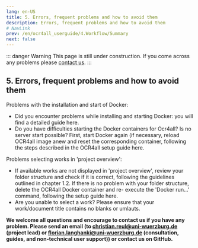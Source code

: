 ```yaml
---
lang: en-US
title: 5. Errors, frequent problems and how to avoid them
description: Errors, frequent problems and how to avoid them
# NavLink
prev: /en/ocr4all_userguide/4.Workflow/Summary
next: false
---
```

::: danger Warning
This page is still under construction.
If you come across any problems please [contact us](mailto:florian.langhanki@uni-wuerzburg.de).
:::
## 5.	Errors, frequent problems and how to avoid them

Problems with the installation and start of Docker:
- Did you encounter problems while installing and starting Docker: you will find a detailed guide here.
- Do you have difficulties starting the Docker containers for Ocr4all? Is no server start possible? First, start Docker again (if necessary, reload OCR4all image anew and reset the corresponding container, following the steps described in the OCR4all setup guide here.

Problems selecting works in 'project overview':
- If available works are not displayed in 'project overview', review your folder structure and check if it is correct, following the guidelines outlined in chapter 1.2. If there is no problem with your folder structure, delete the OCR4all Docker container and re- execute the 'Docker run...' command, following the setup guide here.
- Are you unable to select a work? Please ensure that your work/document title contains no blanks or umlauts.





**We welcome all questions and encourage to contact us if you have any problem. Please send an email (to christian.reul@uni-wuerzburg.de (project lead) or florian.langhanki@uni-wuerzburg.de (consultation, guides, and non-technical user support)) or contact us on GitHub.**
